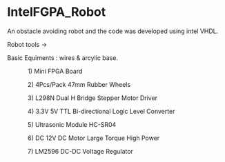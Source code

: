 # IntelFGPA_Robot
An obstacle avoiding robot and the code was developed using intel VHDL.

Robot tools ->

Basic Equiments : wires & arcylic base.
<ul> 
  <ol> 1) Mini FPGA Board </ol>
  <ol> 2) 4Pcs/Pack 47mm Rubber Wheels  </ol>
  <ol> 3) L298N Dual H Bridge Stepper Motor Driver  </ol>
  <ol> 4) 3.3V 5V TTL Bi-directional Logic Level Converter </ol>
  <ol> 5) Ultrasonic Module HC-SR04 </ol>
  <ol> 6) DC 12V DC Motor Large Torque High Power </ol>
  <ol> 7) LM2596 DC-DC Voltage Regulator </ol>
 </ul>
